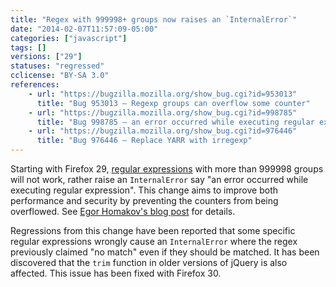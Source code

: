 ```yaml
---
title: "Regex with 999998+ groups now raises an `InternalError`"
date: "2014-02-07T11:57:09-05:00"
categories: ["javascript"]
tags: []
versions: ["29"]
statuses: "regressed"
cclicense: "BY-SA 3.0"
references:
    - url: "https://bugzilla.mozilla.org/show_bug.cgi?id=953013"
      title: "Bug 953013 – Regexp groups can overflow some counter"
    - url: "https://bugzilla.mozilla.org/show_bug.cgi?id=998785"
      title: "Bug 998785 – an error occurred while executing regular expression"
    - url: "https://bugzilla.mozilla.org/show_bug.cgi?id=976446"
      title: "Bug 976446 – Replace YARR with irregexp"
---
```

Starting with Firefox 29, [regular expressions](https://developer.mozilla.org/en-US/docs/Web/JavaScript/Guide/Regular_Expressions) with more than 999998 groups will not work, rather raise an `InternalError` say "an error occurred while executing regular expression". This change aims to improve both performance and security by preventing the counters from being overflowed. See [Egor Homakov's blog post](http://homakov.blogspot.ca/2013/12/regexp-groups-overflow-in-ff.html) for details.

Regressions from this change have been reported that some specific regular expressions wrongly cause an `InternalError` where the regex previously claimed "no match" even if they should be matched. It has been discovered that the `trim` function in older versions of jQuery is also affected. This issue has been fixed with Firefox 30.
